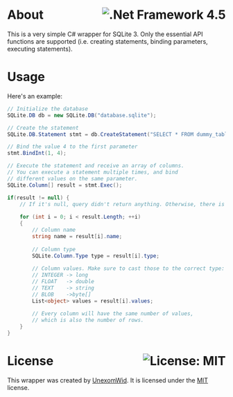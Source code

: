 # About <a href="https://docs.microsoft.com/en-us/dotnet/framework/whats-new/#v45"><img align="right" src="https://img.shields.io/badge/.Net%20Framework-4.5-5C2D91?logo=.net" alt=".Net Framework 4.5" /></a>

This is a very simple C# wrapper for SQLite 3. Only the essential API functions are supported (i.e. creating statements, binding
parameters, executing statements).

# Usage

Here's an example:

```cs
// Initialize the database
SQLite.DB db = new SQLite.DB("database.sqlite");

// Create the statement
SQLite.DB.Statement stmt = db.CreateStatement("SELECT * FROM dummy_table WHERE id = ?");

// Bind the value 4 to the first parameter
stmt.BindInt(1, 4);

// Execute the statement and receive an array of columns.
// You can execute a statement multiple times, and bind
// different values on the same parameter.
SQLite.Column[] result = stmt.Exec();

if(result != null) {
    // If it's null, query didn't return anything. Otherwise, there is at least one row.
    
    for (int i = 0; i < result.Length; ++i)
    {
        // Column name
        string name = result[i].name;
        
        // Column type
        SQLite.Column.Type type = result[i].type;
        
        // Column values. Make sure to cast those to the correct type:
        // INTEGER -> long
        // FLOAT   -> double
        // TEXT    -> string
        // BLOB    ->byte[]
        List<object> values = result[i].values;
        
        // Every column will have the same number of values,
        // which is also the number of rows.
    }
}
```

# License  <a href="https://github.com/UnexomWid/sqlite-sharp/blob/master/LICENSE"><img align="right" src="https://img.shields.io/badge/License-MIT-blue.svg" alt="License: MIT" /></a>

This wrapper was created by [UnexomWid](https://uw.exom.dev). It is licensed under the [MIT](https://github.com/UnexomWid/sqlite-sharp/blob/master/LICENSE) license.